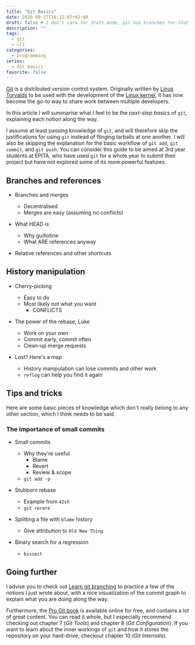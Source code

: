 ```yaml
---
title: "Git Basics"
date: 2020-08-27T16:22:07+02:00
draft: false # I don't care for draft mode, git has branches for that
description: ""
tags:
  - git 
  - cli
categories:
  - programming
series:
  - Git basics
favorite: false
---
```


[Git][git] is a distributed version control system. Originally written by
[Linus Torvalds][linus] to be used with the development of the [Linux
kernel][kernel], it has now become the go-to way to share work between multiple
developers.

In this article I will summarise what I feel to be the *next-step
basics* of `git`, explaining each notion along the way.

[git]: https://git-scm.com/
[linus]: https://en.wikipedia.org/wiki/Linus_Torvalds
[kernel]: https://www.kernel.org/linux.html

<!--more-->

I assume at least passing knowledge of `git`, and will therefore skip the
justifications for using `git` instead of flinging tarballs at one another.
I will also be skipping the explanation for the basic workflow of `git add`,
`git commit`, and `git push`. You can consider this guide to be aimed at 3rd
year students at EPITA, who have used `git` for a whole year to submit their
project but have not explored some of its more powerful features.

## Branches and references

* Branches and merges
  * Decentralised
  * Merges are easy (assuming no conflicts)

* What HEAD is
  * Why guillotine
  * What ARE references anyway

* Relative references and other shortcuts

## History manipulation

* Cherry-picking
  * Easy to do
  * Most likely not what you want
    * CONFLICTS

* The power of the rebase, Luke
  * Work on your own
  * Commit early, commit often
  * Clean-up merge requests

* Lost? Here's a map
  * History manipulation can lose commits and other work
  * `reflog` can help you find it again

## Tips and tricks

Here are some basic pieces of knowledge which don't really belong to any other
section, which I think needs to be said.

### The importance of small commits

* Small commits
  * Why they're useful
    * Blame
    * Revert
    * Review & scope
  * `git add -p`

* Stubborn rebase
  * Example from `42sh`
  * `git rerere`

* Splitting a file with `blame` history
  * Give attribution to `Old New Thing`

* Binary search for a regression
  * `bissect`

## Going further

I advise you to check out [Learn git branching][learn-branching] to practice a
few of the notions I just wrote about, with a nice visualization of the commit
graph to explain what you are doing along the way.

Furthermore, the [Pro Git book][pro-git] is available online for free, and
contains a lot of great content. You can read it whole, but I especially
recommend checking out chapter 7 (*Git Tools*) and chapter 8 (*Git
Configuration*). If you want to learn about the inner workings of `git` and how
it stores the repository on your hard-drive, checkout chapter 10 (*Git
Internals*).

[learn-branching]: https://learngitbranching.js.org/
[pro-git]: https://www.git-scm.com/book/en/v2
